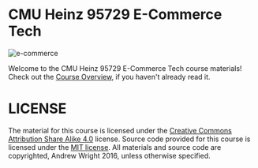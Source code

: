 # CMU Heinz 95729 E-Commerce Tech
![e-commerce](https://cloud.githubusercontent.com/assets/933621/10716481/265914d0-7b11-11e5-8538-a32894ea5ccb.jpg)

Welcome to the CMU Heinz 95729 E-Commerce Tech course materials! Check out the [Course Overview](Course-Overview), if you haven't already read it.

# LICENSE
The material for this course is licensed under the [Creative Commons Attribution Share Alike 4.0](/losandes/heinz-95729-materials-2017/blob/master/LICENSE-CONTENT) license. Source code provided for this course is licensed under the [MIT license](/losandes/heinz-95729-materials-2017/blob/master/LICENSE-CONTENT). All materials and source code are copyrighted, Andrew Wright 2016, unless otherwise specified.
